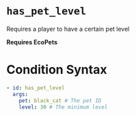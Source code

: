 # `has_pet_level`

Requires a player to have a certain pet level

**Requires EcoPets**

# Condition Syntax
```yaml
- id: has_pet_level
  args:
    pet: black_cat # The pet ID
    level: 30 # The minimum level
```
